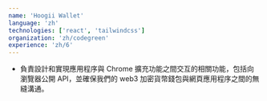 ```yaml
---
name: 'Hoogii Wallet'
language: 'zh'
technologies: ['react', 'tailwindcss']
organization: 'zh/codegreen'
experience: 'zh/6'
---
```


- 負責設計和實現應用程序與 Chrome 擴充功能之間交互的相關功能，包括向瀏覽器公開 API，並確保我們的 web3 加密貨幣錢包與網頁應用程序之間的無縫溝通。
